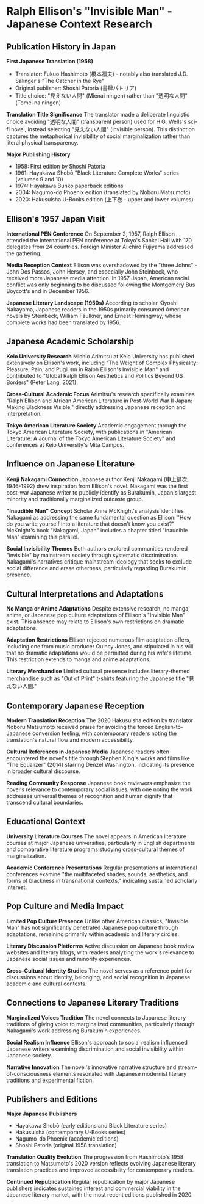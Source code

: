 # Ralph Ellison's "Invisible Man" - Japanese Context Research

## Publication History in Japan

**First Japanese Translation (1958)**
- Translator: Fukuo Hashimoto (橋本福夫) - notably also translated J.D. Salinger's "The Catcher in the Rye"
- Original publisher: Shoshi Patoria (書肆パトリア)
- Title choice: "見えない人間" (Mienai ningen) rather than "透明な人間" (Tomei na ningen)

**Translation Title Significance**
The translator made a deliberate linguistic choice avoiding "透明な人間" (transparent person) used for H.G. Wells's sci-fi novel, instead selecting "見えない人間" (invisible person). This distinction captures the metaphorical invisibility of social marginalization rather than literal physical transparency.

**Major Publishing History**
- 1958: First edition by Shoshi Patoria
- 1961: Hayakawa Shobō "Black Literature Complete Works" series (volumes 9 and 10)
- 1974: Hayakawa Bunko paperback editions
- 2004: Nagumo-do Phoenix edition (translated by Noboru Matsumoto)
- 2020: Hakusuisha U-Books edition (上下巻 - upper and lower volumes)

## Ellison's 1957 Japan Visit

**International PEN Conference**
On September 2, 1957, Ralph Ellison attended the International PEN conference at Tokyo's Sankei Hall with 170 delegates from 24 countries. Foreign Minister Aiichiro Fujiyama addressed the gathering.

**Media Reception Context**
Ellison was overshadowed by the "three Johns" - John Dos Passos, John Hersey, and especially John Steinbeck, who received more Japanese media attention. In 1957 Japan, American racial conflict was only beginning to be discussed following the Montgomery Bus Boycott's end in December 1956.

**Japanese Literary Landscape (1950s)**
According to scholar Kiyoshi Nakayama, Japanese readers in the 1950s primarily consumed American novels by Steinbeck, William Faulkner, and Ernest Hemingway, whose complete works had been translated by 1956.

## Japanese Academic Scholarship

**Keio University Research**
Michio Arimitsu at Keio University has published extensively on Ellison's work, including "The Weight of Complex Physicality: Pleasure, Pain, and Pugilism in Ralph Ellison's Invisible Man" and contributed to "Global Ralph Ellison Aesthetics and Politics Beyond US Borders" (Peter Lang, 2021).

**Cross-Cultural Academic Focus**
Arimitsu's research specifically examines "Ralph Ellison and African American Literature in Post-World War II Japan: Making Blackness Visible," directly addressing Japanese reception and interpretation.

**Tokyo American Literature Society**
Academic engagement through the Tokyo American Literature Society, with publications in "American Literature: A Journal of the Tokyo American Literature Society" and conferences at Keio University's Mita Campus.

## Influence on Japanese Literature

**Kenji Nakagami Connection**
Japanese author Kenji Nakagami (中上健次, 1946-1992) drew inspiration from Ellison's novel. Nakagami was the first post-war Japanese writer to publicly identify as Burakumin, Japan's largest minority and traditionally marginalized outcaste group.

**"Inaudible Man" Concept**
Scholar Anne McKnight's analysis identifies Nakagami as addressing the same fundamental question as Ellison: "How do you write yourself into a literature that doesn't know you exist?" McKnight's book "Nakagami, Japan" includes a chapter titled "Inaudible Man" examining this parallel.

**Social Invisibility Themes**
Both authors explored communities rendered "invisible" by mainstream society through systematic discrimination. Nakagami's narratives critique mainstream ideology that seeks to exclude social difference and erase otherness, particularly regarding Burakumin presence.

## Cultural Interpretations and Adaptations

**No Manga or Anime Adaptations**
Despite extensive research, no manga, anime, or Japanese pop culture adaptations of Ellison's "Invisible Man" exist. This absence may relate to Ellison's own restrictions on dramatic adaptations.

**Adaptation Restrictions**
Ellison rejected numerous film adaptation offers, including one from music producer Quincy Jones, and stipulated in his will that no dramatic adaptations would be permitted during his wife's lifetime. This restriction extends to manga and anime adaptations.

**Literary Merchandise**
Limited cultural presence includes literary-themed merchandise such as "Out of Print" t-shirts featuring the Japanese title "見えない人間."

## Contemporary Japanese Reception

**Modern Translation Reception**
The 2020 Hakusuisha edition by translator Noboru Matsumoto received praise for avoiding the forced English-to-Japanese conversion feeling, with contemporary readers noting the translation's natural flow and modern accessibility.

**Cultural References in Japanese Media**
Japanese readers often encountered the novel's title through Stephen King's works and films like "The Equalizer" (2014) starring Denzel Washington, indicating its presence in broader cultural discourse.

**Reading Community Response**
Japanese book reviewers emphasize the novel's relevance to contemporary social issues, with one noting the work addresses universal themes of recognition and human dignity that transcend cultural boundaries.

## Educational Context

**University Literature Courses**
The novel appears in American literature courses at major Japanese universities, particularly in English departments and comparative literature programs studying cross-cultural themes of marginalization.

**Academic Conference Presentations**
Regular presentations at international conferences examine "the multifaceted shades, sounds, aesthetics, and forms of blackness in transnational contexts," indicating sustained scholarly interest.

## Pop Culture and Media Impact

**Limited Pop Culture Presence**
Unlike other American classics, "Invisible Man" has not significantly penetrated Japanese pop culture through adaptations, remaining primarily within academic and literary circles.

**Literary Discussion Platforms**
Active discussion on Japanese book review websites and literary blogs, with readers analyzing the work's relevance to Japanese social issues and minority experiences.

**Cross-Cultural Identity Studies**
The novel serves as a reference point for discussions about identity, belonging, and social recognition in Japanese academic and cultural contexts.

## Connections to Japanese Literary Traditions

**Marginalized Voices Tradition**
The novel connects to Japanese literary traditions of giving voice to marginalized communities, particularly through Nakagami's work addressing Burakumin experiences.

**Social Realism Influence**
Ellison's approach to social realism influenced Japanese writers examining discrimination and social invisibility within Japanese society.

**Narrative Innovation**
The novel's innovative narrative structure and stream-of-consciousness elements resonated with Japanese modernist literary traditions and experimental fiction.

## Publishers and Editions

**Major Japanese Publishers**
- Hayakawa Shobō (early editions and Black Literature series)
- Hakusuisha (contemporary U-Books series)
- Nagumo-do Phoenix (academic editions)
- Shoshi Patoria (original 1958 translation)

**Translation Quality Evolution**
The progression from Hashimoto's 1958 translation to Matsumoto's 2020 version reflects evolving Japanese literary translation practices and improved accessibility for contemporary readers.

**Continued Republication**
Regular republication by major Japanese publishers indicates sustained interest and commercial viability in the Japanese literary market, with the most recent editions published in 2020.